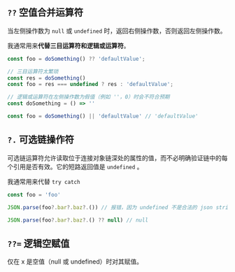 
## `??` 空值合并运算符

当左侧操作数为 `null` 或 `undefined` 时，返回右侧操作数，否则返回左侧操作数。

我通常用来**代替三目运算符和逻辑或运算符**。

```js
const foo = doSomething() ?? 'defaultValue';

// 三目运算符太繁琐
const res = doSomething()
const foo = res === undefined ? res : 'defaultValue';

// 逻辑或运算符在左侧操作数为假值（例如 ''，0）时会不符合预期
const doSomething = () => ''

const foo = doSomething() || 'defaultValue' // 'defaultValue' 

```

## `?.` 可选链操作符

可选链运算符允许读取位于连接对象链深处的属性的值，而不必明确验证链中的每个引用是否有效。它的短路返回值是 `undefined` 。

我通常用来代替 `try catch` 

```js
const foo = 'foo'

JSON.parse(foo?.bar?.baz?.()) // 报错，因为 undefined 不是合法的 json string

JSON.parse(foo?.bar?.baz?.() ?? null) // null
```


## `??=` 逻辑空赋值

仅在 x 是空值（null 或 undefined）时对其赋值。
